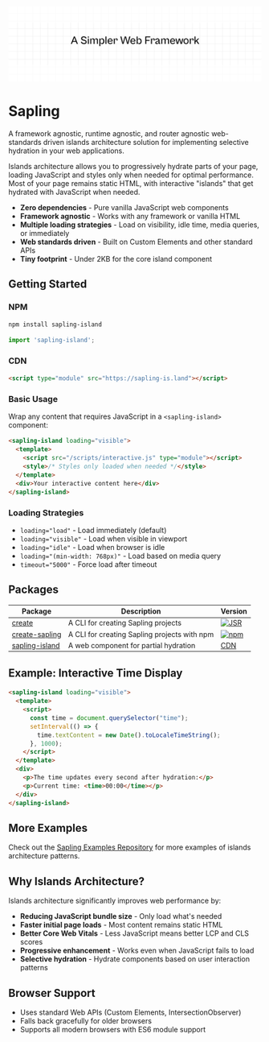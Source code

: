 ![A Simpler Web Framework](.github/assets/gh-banner.jpg 'A Simpler Web Framework')


# Sapling

A framework agnostic, runtime agnostic, and router agnostic web-standards driven islands architecture solution for implementing selective hydration in your web applications.

Islands architecture allows you to progressively hydrate parts of your page, loading JavaScript and styles only when needed for optimal performance. Most of your page remains static HTML, with interactive "islands" that get hydrated with JavaScript when needed.

 - **Zero dependencies** - Pure vanilla JavaScript web components
 - **Framework agnostic** - Works with any framework or vanilla HTML  
 - **Multiple loading strategies** - Load on visibility, idle time, media queries, or immediately
 - **Web standards driven** - Built on Custom Elements and other standard APIs
 - **Tiny footprint** - Under 2KB for the core island component


## Getting Started  

### NPM
```bash
npm install sapling-island
```

```javascript
import 'sapling-island';
```

### CDN
```html
<script type="module" src="https://sapling-is.land"></script>
```

### Basic Usage

Wrap any content that requires JavaScript in a `<sapling-island>` component:

```html
<sapling-island loading="visible">
  <template>
    <script src="/scripts/interactive.js" type="module"></script>
    <style>/* Styles only loaded when needed */</style>
  </template>
  <div>Your interactive content here</div>
</sapling-island>
```

### Loading Strategies

- `loading="load"` - Load immediately (default)
- `loading="visible"` - Load when visible in viewport  
- `loading="idle"` - Load when browser is idle
- `loading="(min-width: 768px)"` - Load based on media query
- `timeout="5000"` - Force load after timeout

## Packages

| Package | Description | Version |
|---------|-------------|-----|
| [create](./packages/create/) | A CLI for creating Sapling projects | [![JSR](https://jsr.io/badges/@sapling/create)](https://jsr.io/@sapling/create) |
| [create-sapling](./packages/create-sapling/) | A CLI for creating Sapling projects with npm | [![npm](https://img.shields.io/npm/v/create-sapling.svg)](https://www.npmjs.com/package/create-sapling) |
| [sapling-island](./packages/sapling-island/) | A web component for partial hydration | [CDN](https://sapling-is.land) |

## Example: Interactive Time Display

```html
<sapling-island loading="visible">
  <template>
    <script>
      const time = document.querySelector("time");
      setInterval(() => {
        time.textContent = new Date().toLocaleTimeString();
      }, 1000);
    </script>
  </template>
  <div>
    <p>The time updates every second after hydration:</p>
    <p>Current time: <time>00:00</time></p>
  </div>
</sapling-island>
```

## More Examples

Check out the [Sapling Examples Repository](https://github.com/withsapling/examples) for more examples of islands architecture patterns.

## Why Islands Architecture?

Islands architecture significantly improves web performance by:

- **Reducing JavaScript bundle size** - Only load what's needed
- **Faster initial page loads** - Most content remains static HTML  
- **Better Core Web Vitals** - Less JavaScript means better LCP and CLS scores
- **Progressive enhancement** - Works even when JavaScript fails to load
- **Selective hydration** - Hydrate components based on user interaction patterns

## Browser Support

- Uses standard Web APIs (Custom Elements, IntersectionObserver)
- Falls back gracefully for older browsers
- Supports all modern browsers with ES6 module support